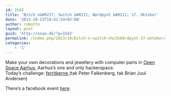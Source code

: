 ```yaml
---
id: 1542
title: 'Bitch n&#8217; Switch &#8211; Nørdpynt &#8211; 17. Oktober'
date: '2013-10-13T19:41:54+02:00'
author: robotto
layout: post
guid: 'http://osaa.dk/?p=1542'
permalink: /index.php/2013/10/bitch-n-switch-n%c3%b8rdpynt-17-oktober/
categories:
    - '1'
---
```


Make your own decorations and jewellery with computer parts in [Open Space Aarhus](http://find.osaa.dk), Aarhus’s one and only hackerspace.  
Today’s challenge: [ferritkerne ](http://3.imimg.com/data3/XJ/RP/MY-561392/ferrite-core-toroid-chokes-250x250.jpg)(tak Peter Falkenberg, tak Brian Juul Andersen)

There’s a facebook event [here](https://www.facebook.com/events/227055070793679).
